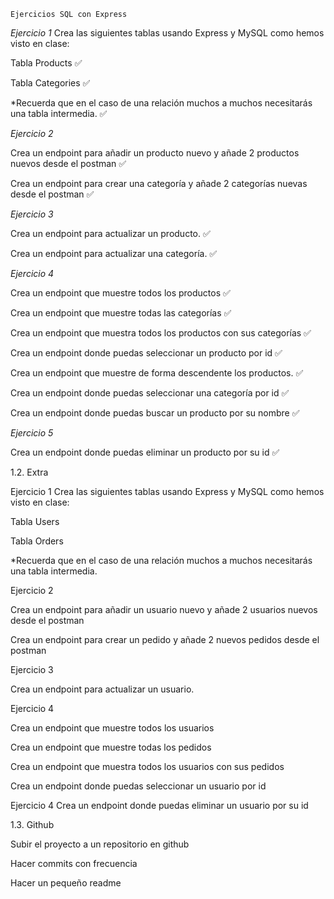     Ejercicios SQL con Express

  _Ejercicio 1_
Crea las siguientes tablas usando Express y MySQL como hemos visto en clase:

Tabla Products ✅

Tabla Categories ✅

*Recuerda que en el caso de una relación muchos a muchos necesitarás una tabla intermedia. ✅

  _Ejercicio 2_
  
Crea un endpoint para añadir un producto nuevo y añade 2 productos nuevos desde el postman ✅

Crea un endpoint para crear una categoría y añade 2 categorías nuevas desde el postman ✅

  _Ejercicio 3_
  
Crea un endpoint para actualizar un producto. ✅

Crea un endpoint para actualizar una categoría. ✅

  _Ejercicio 4_
  
Crea un endpoint que muestre todos los productos ✅

Crea un endpoint que muestre todas las categorías ✅

Crea un endpoint que muestra todos los productos con sus categorías ✅ 

Crea un endpoint donde puedas seleccionar un producto por id ✅

Crea un endpoint que muestre de forma descendente los productos. ✅

Crea un endpoint donde puedas seleccionar una categoría por id ✅

Crea un endpoint donde puedas buscar un producto por su nombre ✅

  _Ejercicio 5_
  
Crea un endpoint donde puedas eliminar un producto por su id ✅



1.2. Extra


  Ejercicio 1
Crea las siguientes tablas usando Express y MySQL como hemos visto en clase:

Tabla Users

Tabla Orders

*Recuerda que en el caso de una relación muchos a muchos necesitarás una tabla intermedia.

  Ejercicio 2

Crea un endpoint para añadir un usuario nuevo y añade 2 usuarios nuevos desde el postman

Crea un endpoint para crear un pedido y añade 2 nuevos pedidos desde el postman

  Ejercicio 3
  
Crea un endpoint para actualizar un usuario. 

  Ejercicio 4
  
Crea un endpoint que muestre todos los usuarios

Crea un endpoint que muestre todas los pedidos

Crea un endpoint que muestra todos los usuarios con sus pedidos

Crea un endpoint donde puedas seleccionar un usuario por id

  Ejercicio 4
Crea un endpoint donde puedas eliminar un usuario por su id




1.3. Github

Subir el proyecto a un repositorio en github

Hacer commits con frecuencia

Hacer un pequeño readme
